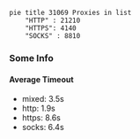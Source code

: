 
```mermaid
pie title 31069 Proxies in list
    "HTTP" : 21210
    "HTTPS": 4140
    "SOCKS" : 8810
```

### Some Info
#### Average Timeout

- mixed: 3.5s
- http: 1.9s
- https: 8.6s
- socks: 6.4s